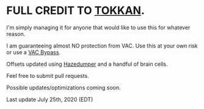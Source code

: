 # FULL CREDIT TO [TOKKAN](https://github.com/ToKKaN/better-external-backtrack). 
I'm simply managing it for anyone that would like to use this for whatever reason. 

I am guaranteeing almost NO protection from VAC. Use this at your own risk or use a [VAC Bypass](https://github.com/danielkrupinski/VAC-Bypass).

Offsets updated using [Hazedumper](https://github.com/frk1/hazedumper/blob/master/csgo.hpp) and a handful of brain cells.

Feel free to submit pull requests.

Possible updates/optimizations coming soon. 

Last update July 25th, 2020 (EDT)
